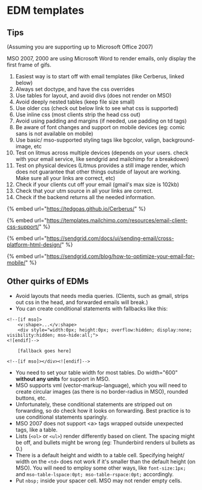 # EDM templates

## Tips

\(Assuming you are supporting up to Microsoft Office 2007\)

MSO 2007, 2000 are using Microsoft Word to render emails, only display the first frame of gifs.

1. Easiest way is to start off with email templates \(like Cerberus, linked below\) 
2. Always set doctype, and have the css overrides
3. Use tables for layout, and avoid divs \(does not render on MSO\)
4. Avoid deeply nested tables \(keep file size small\)
5. Use older css \(check out below link to see what css is supported\)
6. Use inline css \(most clients strip the head css out\)
7. Avoid using padding and margins \(if needed, use padding on td tags\)
8. Be aware of font changes and support on mobile devices \(eg: comic sans is not available on mobile\)
9. Use basic/ mso-supported styling tags like bgcolor, valign, background-image, etc
10. Test on litmus across multiple devices \(depends on your users. check with your email service, like sendgrid and mailchimp for a breakdown\)
11. Test on physical devices \(Litmus provides a still image render, which does not guarantee that other things outside of layout are working. Make sure all your links are correct, etc\)
12. Check if your clients cut off your email \(gmail's max size is 102kb\)
13. Check that your utm source in all your links are correct.
14. Check if the backend returns all the needed information.

{% embed url="https://tedgoas.github.io/Cerberus/" %}

{% embed url="https://templates.mailchimp.com/resources/email-client-css-support/" %}

{% embed url="https://sendgrid.com/docs/ui/sending-email/cross-platform-html-design/" %}

{% embed url="https://sendgrid.com/blog/how-to-optimize-your-email-for-mobile/" %}

## Other quirks of EDMs

* Avoid layouts that needs media queries. \(Clients, such as gmail, strips out css in the head, and forwarded emails will break.\)
* You can create conditional statements with fallbacks like this: 

```text
<!--[if mso]>
    <v:shape>...</v:shape>
    <div style="width:0px; height:0px; overflow:hidden; display:none; visibility:hidden; mso-hide:all;">
<![endif]-->

    [fallback goes here]

<!--[if mso]></div><![endif]-->
```

* You need to set your table width for most tables. Do width="600" **without any units** for support in MSO.
* MSO supports vml \(vector-markup-language\), which you will need to create circular images \(as there is no border-radius in MSO\), rounded buttons, etc.
* Unfortunately, these conditional statements are stripped out on forwarding, so do check how it looks on forwarding. Best practice is to use conditional statements sparingly.
* MSO 2007 does not support &lt;a&gt; tags wrapped outside unexpected tags, like a table.
* Lists \(`<ol>` or `<ul>`\) render differently based on client. The spacing might be off, and bullets might be wrong \(eg: Thunderbird renders ul bullets as 0.\)
* There is a default height and width to a table cell. Specifying height/ width on the `<td>` does not work if it's smaller than the default height \(on MSO\). You will need to employ some other ways, like `font-size:1px;` and `mso-table-lspace:0pt; mso-table-rspace:0pt;` accordingly.
* Put `nbsp;` inside your spacer cell. MSO may not render empty cells.



